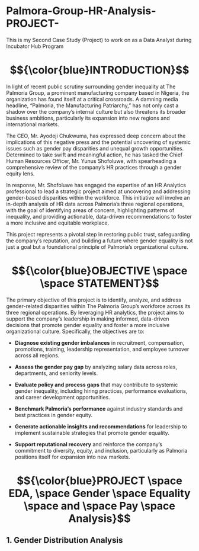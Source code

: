 # Palmora-Group-HR-Analysis-PROJECT-
This is my Second Case Study (Project) to work on as a Data Analyst during Incubator Hub Program


# $${\color{blue}INTRODUCTION}$$



In light of recent public scrutiny surrounding gender inequality at The Palmoria Group, a prominent manufacturing company based in Nigeria, the organization has found itself at a critical crossroads. A damning media headline, “Palmoria, the Manufacturing Patriarchy,” has not only cast a shadow over the company’s internal culture but also threatens its broader business ambitions, particularly its expansion into new regions and international markets.

The CEO, Mr. Ayodeji Chukwuma, has expressed deep concern about the implications of this negative press and the potential uncovering of systemic issues such as gender pay disparities and unequal growth opportunities. Determined to take swift and meaningful action, he has tasked the Chief Human Resources Officer, Mr. Yunus Shofoluwe, with spearheading a comprehensive review of the company’s HR practices through a gender equity lens.

In response, Mr. Shofoluwe has engaged the expertise of an HR Analytics professional to lead a strategic project aimed at uncovering and addressing gender-based disparities within the workforce. This initiative will involve an in-depth analysis of HR data across Palmoria’s three regional operations, with the goal of identifying areas of concern, highlighting patterns of inequality, and providing actionable, data-driven recommendations to foster a more inclusive and equitable workplace.

This project represents a pivotal step in restoring public trust, safeguarding the company’s reputation, and building a future where gender equality is not just a goal but a foundational principle of Palmoria’s organizational culture.


# $${\color{blue}OBJECTIVE \space \space STATEMENT}$$

The primary objective of this project is to identify, analyze, and address gender-related disparities within The Palmoria Group’s workforce across its three regional operations. By leveraging HR analytics, the project aims to support the company’s leadership in making informed, data-driven decisions that promote gender equality and foster a more inclusive organizational culture. Specifically, the objectives are to:

- **Diagnose existing gender imbalances** in recruitment, compensation, promotions, training, leadership representation, and employee turnover across all regions.

- **Assess the gender pay gap** by analyzing salary data across roles, departments, and seniority levels.

- **Evaluate policy and process gaps** that may contribute to systemic gender inequality, including hiring practices, performance evaluations, and career development opportunities.

- **Benchmark Palmoria’s performance** against industry standards and best practices in gender equity.

- **Generate actionable insights and recommendations** for leadership to implement sustainable strategies that promote gender equality.

- **Support reputational recovery** and reinforce the company’s commitment to diversity, equity, and inclusion, particularly as Palmoria positions itself for expansion into new markets.


# $${\color{blue}PROJECT \space EDA, \space Gender \space Equality \space and \space Pay \space Analysis}$$


## 1. Gender Distribution Analysis
